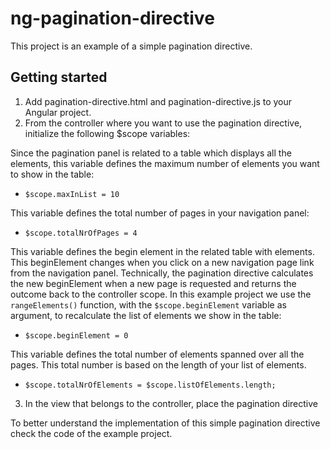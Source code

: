 # ng-pagination-directive

This project is an example of a simple pagination directive.

## Getting started

1. Add pagination-directive.html and pagination-directive.js to your Angular project.
2. From the controller where you want to use the pagination directive, initialize the following $scope variables:
 
 Since the pagination panel is related to a table which displays all the elements, this variable defines the maximum number of elements you want to show in the table:
 - `$scope.maxInList = 10`

 This variable defines the total number of pages in your navigation panel:
 - `$scope.totalNrOfPages = 4`
  
 This variable defines the begin element in the related table with elements. This beginElement changes when you click on
 a new navigation page link from the navigation panel. Technically, the pagination directive calculates the new beginElement
 when a new page is requested and returns the outcome back to the controller scope. In this example project we use the `rangeElements()` function, with the `$scope.beginElement` variable as argument, to recalculate the list of elements we show in the table:

 - `$scope.beginElement = 0` 
 
 This variable defines the total number of elements spanned over all the pages. This total number is based on the length of
 your list of elements.
 - `$scope.totalNrOfElements = $scope.listOfElements.length;`

3. In the view that belongs to the controller, place the pagination directive

<pagination-directive begin-element="beginElement"
    total-nr-of-pages="{{totalNrOfPages}}"
    max-in-list="{{maxInList}}"
    total-nr-of-elements="{{totalNrOfElements}}">
</pagination-directive>

To better understand the implementation of this simple pagination directive check the code of the example project.
